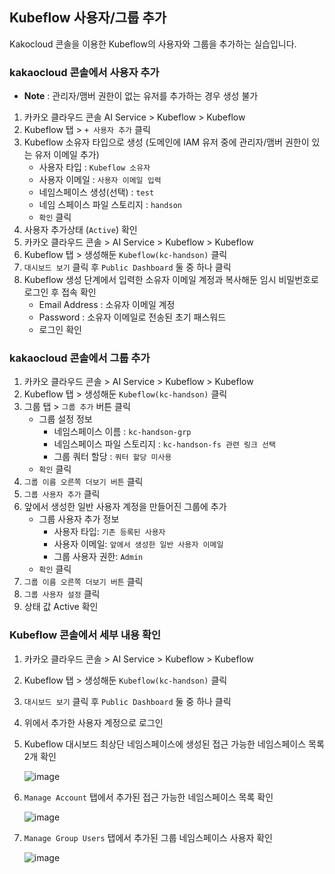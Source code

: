 ## Kubeflow 사용자/그룹 추가

Kakocloud 콘솔을 이용한 Kubeflow의 사용자와 그룹을 추가하는 실습입니다.

### kakaocloud 콘솔에서 사용자 추가
   - **Note** : 관리자/맴버 권한이 없는 유저를 추가하는 경우 생성 불가
1. 카카오 클라우드 콘솔 AI Service > Kubeflow > Kubeflow
2. Kubeflow 탭 > `+ 사용자 추가` 클릭
3. Kubeflow 소유자 타입으로 생성 (도메인에 IAM 유저 중에 관리자/맴버 권한이 있는 유저 이메일 추가)
   - 사용자 타입 : `Kubeflow 소유자`
   - 사용자 이메일 : `사용자 이메일 입력`
   - 네임스페이스 생성(선택) : `test`
   - 네임 스페이스 파일 스토리지 : `handson`
   - `확인` 클릭
4. 사용자 추가상태 (`Active`) 확인
5. 카카오 클라우드 콘솔 > AI Service > Kubeflow > Kubeflow
6. Kubeflow 탭 > 생성해둔 `Kubeflow(kc-handson)` 클릭
7. `대시보드 보기` 클릭 후 `Public Dashboard` 둘 중 하나 클릭
8. Kubeflow 생성 단계에서 입력한 소유자 이메일 계정과 복사해둔 임시 비밀번호로 로그인 후 접속 확인
   - Email Address : 소유자 이메일 계정
   - Password : 소유자 이메일로 전송된 초기 패스워드
   - 로그인 확인

### kakaocloud 콘솔에서 그룹 추가
1. 카카오 클라우드 콘솔 > AI Service > Kubeflow > Kubeflow
2. Kubeflow 탭 > 생성해둔 `Kubeflow(kc-handson)` 클릭
3. 그룹 탭 > `그룹 추가` 버튼 클릭
   - 그룹 설정 정보
     - 네임스페이스 이름 : `kc-handson-grp`
     - 네임스페이스 파일 스토리지 : `kc-handson-fs 관련 링크 선택`
     - 그룹 쿼터 할당 : `쿼터 할당 미사용`
   - `확인` 클릭
4. `그룹 이름 오른쪽 더보기 버튼` 클릭
5. `그룹 사용자 추가` 클릭
6. 앞에서 생성한 일반 사용자 계정을 만들어진 그룹에 추가
   - 그룹 사용자 추가 정보
     - 사용자 타입: `기존 등록된 사용자`
     - 사용자 이메일: `앞에서 생성한 일반 사용자 이메일`
     - 그룹 사용자 권한: `Admin`
   - `확인` 클릭
7. `그룹 이름 오른쪽 더보기 버튼` 클릭
8. `그룹 사용자 설정` 클릭
9. 상태 값 Active 확인

### Kubeflow 콘솔에서 세부 내용 확인
1. 카카오 클라우드 콘솔 > AI Service > Kubeflow > Kubeflow
2. Kubeflow 탭 > 생성해둔 `Kubeflow(kc-handson)` 클릭
3. `대시보드 보기` 클릭 후 `Public Dashboard` 둘 중 하나 클릭
4. 위에서 추가한 사용자 계정으로 로그인
5. Kubeflow 대시보드 최상단 네임스페이스에 생성된 접근 가능한 네임스페이스 목록 2개 확인

   ![image](https://github.com/KOlizer/tutorial/assets/127844467/c0a06b9b-92e6-46c6-b63a-9342f771bf2e)

6. `Manage Account` 탭에서 추가된 접근 가능한 네임스페이스 목록 확인

   ![image](https://github.com/KOlizer/tutorial/assets/127844467/c806d4aa-b50d-4ae0-a395-73825ad88947)

7. `Manage Group Users` 탭에서 추가된 그룹 네임스페이스 사용자 확인

   ![image](https://github.com/KOlizer/tutorial/assets/127844467/f22c8061-a2ad-4712-8b5d-ba248ba0005e)
